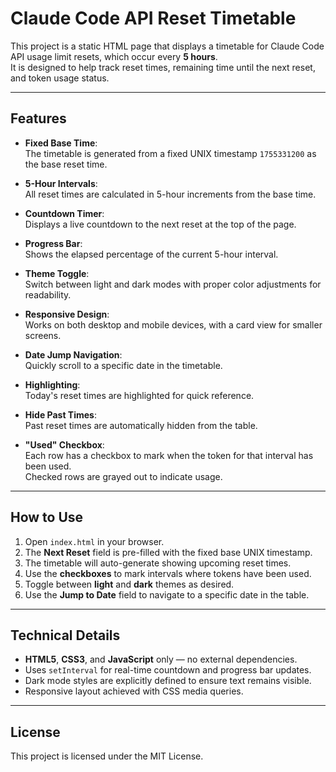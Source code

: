 # Claude Code API Reset Timetable

This project is a static HTML page that displays a timetable for Claude Code API usage limit resets, which occur every **5 hours**.  
It is designed to help track reset times, remaining time until the next reset, and token usage status.

---

## Features

- **Fixed Base Time**:  
  The timetable is generated from a fixed UNIX timestamp `1755331200` as the base reset time.
  
- **5-Hour Intervals**:  
  All reset times are calculated in 5-hour increments from the base time.

- **Countdown Timer**:  
  Displays a live countdown to the next reset at the top of the page.

- **Progress Bar**:  
  Shows the elapsed percentage of the current 5-hour interval.

- **Theme Toggle**:  
  Switch between light and dark modes with proper color adjustments for readability.

- **Responsive Design**:  
  Works on both desktop and mobile devices, with a card view for smaller screens.

- **Date Jump Navigation**:  
  Quickly scroll to a specific date in the timetable.

- **Highlighting**:  
  Today's reset times are highlighted for quick reference.

- **Hide Past Times**:  
  Past reset times are automatically hidden from the table.

- **"Used" Checkbox**:  
  Each row has a checkbox to mark when the token for that interval has been used.  
  Checked rows are grayed out to indicate usage.

---

## How to Use

1. Open `index.html` in your browser.
2. The **Next Reset** field is pre-filled with the fixed base UNIX timestamp.
3. The timetable will auto-generate showing upcoming reset times.
4. Use the **checkboxes** to mark intervals where tokens have been used.
5. Toggle between **light** and **dark** themes as desired.
6. Use the **Jump to Date** field to navigate to a specific date in the table.

---

## Technical Details

- **HTML5**, **CSS3**, and **JavaScript** only — no external dependencies.
- Uses `setInterval` for real-time countdown and progress bar updates.
- Dark mode styles are explicitly defined to ensure text remains visible.
- Responsive layout achieved with CSS media queries.

---

## License

This project is licensed under the MIT License.
